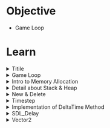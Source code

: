 # Objective
- Game Loop



# Learn

<!--Start Accordion -->
<details>
  <summary>Titile</summary>

# Subtitle

</details>
<!--End Accordion -->

<!--Start Accordion -->
<details>
  <summary>Game Loop</summary>

# Objective 
- What is Game Loop
- 3.14

# What is a game loop
- Game Loop is Infinite Loop (usually target as 60 Frame Per Second)
- - Process Input
- - Update Game
- - Render
- ![Gmae Loop](../images/002_What_is_a_game_loop.jpg)

# Tips
- Game class is respnsible for game loop 
- Use double buffering for rendering process

# Code
- Initialize(){} => Window, Renderer from SDL

# SDL Functions
- SDL_CreateWindow(title, x, y, width, height, flag for some style)
- SDL_CreateRenderer(window, index of monitor, 0) 
- - -1 = default
- - 0 = nothing
- SDL_RenderClear for buffering renderer with front/back buffer
</details>
<!--End Accordion -->

<!--Start Accordion -->
<details>
  <summary>Intro to Memory Allocation</summary>

# Objective
- Heap & Stack
- 3.15, 3.16

# Heap
- new keyword is for heap allocation => ex: <code>Game *game = new Game();</code>
- Need to use pointer with heap if you want to use bigger object for much more memory.
- you need to deallocate the memory for heap => ex: <code>delete game;</code>

# Stack
- Limited memory usage from OS, usually few MBs => Ex: <code>Game game;</code>)
- Access with "." => Ex: <code>game.Initialize(WINDOW_WIDTH, WINDOW_HEIGHT);</code>
- Don't have to deallocate the object

</details>
<!--End Accordion -->


<!--Start Accordion -->
<details>
  <summary>Detail about Stack & Heap</summary>

# Stack
- In the stack, the allocation happens on contiguous blocks of memory
- The size of memory to be allocated is known to the compiler
- The stack has a fixed size (OS-dependent)
- We don't have to worry about memory allocation/deallocation of stack variables
 
 ## Code Example
```cpp
void SomeFunction() {
    // Creates an object in the stack
    Enemy enemy;

    enemy.Jump();
    enemy.Run(20);
    enemy.LookLeft();
} // Scope ends, object is automatically destroyed
```

# Heap
- In the heap, memory is allocated dynamically and it's usually not contiguous
- The heap has no fixed-size restrictions, but heap handling is slower than stack handling
- The programmer is responsible for remembering to deallocate the object in memory

## Code Example
```cpp
void SomeFunction() {
    // Creates an object in the heap using the "new" keyword
    Enemy* enemy = new Enemy();

    enemy->Jump();
    enemy->Run(20);
    enemy->LookLeft();

    // We need to explicitly "delete" the object
    delete enemy;
} 
```


</details>
<!--End Accordion -->



<!--Start Accordion -->
<details>
  <summary>New & Delete</summary>

# Objective
- Learn more about new & delete
- 3.17

# What is happening inside new & delete?
- new => Memory allocation (malloc) & Initialization (constructor)
- delete => Deinitialization (destructor) & Deallocation (free)

# The new keyword will:
- allocate (malloc) the necessary memory for the object
- initialize (call the appropriate constructor) for that object

# The delete keyword will
- deinitialize the object by calling the destructor
- deallocate (free) the memory resources allocated by the object

## Code Example
```cpp
void SomeFunction() {
    // Creates an object in the heap using the "new" keyword
    Enemy* enemy = new Enemy();

    enemy->Jump();
    enemy->Run(20);
    enemy->LookLeft();

    // We need to explicitly "delete" the object
    delete enemy;
} 
```

# Pointers
## Raw Pointers 

### Code Example
```cpp
void Run() {
    Enemy* e = new Enemy;

    // Here we can use the object

    delete e;
}
```

## Smart Pointers
- Modern C++ uses smart pointers to help programmers with the issue of having to remember to manually destroy objects.

### Code Example
```cpp
// We will not learn about smart pointers in this introductory course
```

</details>
<!--End Accordion -->


<!--Start Accordion -->
<details>
  <summary>Timestep</summary>

# Objective
- Understand delay & DeltaTime Method
- 3.18
- 
# DeltaTime
- DeltaTime is the amount elapsed since the last frame.
- We don't think how many pixels per frame... but instead we think how many pixels per second.

## Code Example
```cpp
// difference in ticks from last frame converted to seconds
float deltaTime = (SDL_GetTicks() - ticksLastFrame) / 1000.0f;

// ...
// ...
// ...

// the projectile will move 20 pixels per second
projectile.position.x += 20 * deltaTime; // performance is different from machine to machine
```

# If you implement DeltaTime,
- Now our game objects will move correctly regardless of the frame rate.
- As a rule, all objects in the scene should be updated as a function of delta time.

</details>



<!--End Accordion -->


<!--Start Accordion -->
<details>
  <summary>Implementation of DeltaTime Method</summary>

# Objective
- Learn how to implement DeltaTime
- 3.19, 3.20
- ![DeltaTime](../images/003_DeltaTime.jpg)

# Procedure
- Decide target FPS => ex: <code>const unsigned int FPS = 60;</code>
- Decide target time in milliseconds => <code>const unsigned int FRAME_TARGET_TIME = 1000 / FPS;</code>
- Implement DeltaTime Logic in Update(){}
- Be sure to take care of left-over delta time in case the process is finished too fast
- Be sure to take care of limiting delta time to certain value for avoiding to have big delta time

## Code Example
```cpp 
void Game::Update() {
    // Wait until 16ms has ellapsed since the last fram
    // Alternative method: SDL_Delay
    while (!SDL_TICKS_PASSED(SDL_GetTicks(), ticksLastFrame + FRAME_TARGET_TIME));

    // Delta time is the difference in ticks from last frame converted to seconds
    float deltaTime = (SDL_GetTicks() - ticksLastFrame) / 1000.0f;

     int ticksLastFrame = 0; // keep this variable  in Game.h

    // Clamp deltaTime to a maximum value
    deltaTime = (deltaTime > 0.05f) ? 0.05f : deltaTime;

    // Sets the new ticks for the current frame to be used in the next pass
    ticksLastFrame = SDL_GetTicks();

    projectilePosX += projectileVelX * deltaTime;
    projectilePosY += projectileVelY * deltaTime;

}
```


- 
## Code Example 

</details>
<!--End Accordion -->



<!--Start Accordion -->
<details>
  <summary>SDL_Delay</summary>

# Obejctive
- Learn while loop
- 3.21, 3.22

# Disadvantage of while loop 
- In the real world, you shouldn't use while loop because while loop is processor instruction.
- Once we compile program, while loop becomes a part of executable. 
- When OS is executing the task, it doesn't know what to do.
- Processor could burn in some case (Might waste resources) 
- We should use SDL_Delay function

# SDL_Delay
- Proper delay function relies on OS capability of using the execution to order processes.
- SDL_Delay is operating system specific (ex: Scheduling the processes, managing the tasks)

## Code Example
```cpp
void Game::Update() {
    // Waste some time / sleep until we reach the target frame time in milliseconds
    int timeToWait = FRAME_TARGET_TIME - (SDL_GetTicks() - ticksLastFrame);

    // Only sleep if we are too fast
    if (timeToWait > 0 && timeToWait <= FRAME_TARGET_TIME) {
        SDL_Delay(timeToWait);
    }

    // Delta time is the difference in ticks from last frame converted to secomds
    float deltaTime = (SDL_GetTicks() - ticksLastFrame) / 1000.0f;

    // Clamp deltaTime to a maximum value
    deltaTime = (deltaTime > 0.05f) ? 0.05f : deltaTime;

    // Sets the new ticks for the current frame to be used in the next pass
    ticksLastFrame = SDL_GetTicks();

    // Use deltaTime to update my game objects
    projectilePosX += projectileVelX * deltaTime;
    projectilePosY += projectileVelY * deltaTime;
}
```

# Note
- SDL_Delay is not accurate enough
- It never work at a finer resolution than what the OS's scheduler offers.
- If you are looking for accuracy, then using SDL_Delay is not our best bet.
- For some game engines, they implement timerate-independent movement using only the delta time technique.
- This means the application is free to run as fast as it can (200 FPS, 300 FPS, 700FPS, etc)
- We will achieve a frame-rate independent movement
- If you want to know more about this topic click here => [Fix Your Timestep!](https://gafferongames.com/post/fix_your_timestep/)

</details>
<!--End Accordion -->


<!--Start Accordion -->
<details>
  <summary>Vector2</summary>

# Objective
- Use vector2 with glm math library

## Code Example
```cpp
#include "../lib/glm/glm.hpp"

// ..


glm::vec2 projectilePos = glm::vec2(0.0f, 0.0f);
glm::vec2 projectileVel = glm::vec2(30.0f, 45.0f);

// ..

void Game::Update() {
    // DeltaTime

    // Use deltaTime to update my game objects
    projectilePos = glm::vec2(
        projectilePos.x + projectileVel.x * deltaTime,
        projectilePos.y + projectileVel.y * deltaTime
    );
}

```

</details>
<!--End Accordion -->










